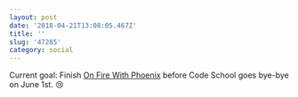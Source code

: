 ```yaml
---
layout: post
date: '2018-04-21T13:08:05.467Z'
title: ''
slug: '47285'
category: social
---
```

Current goal: Finish [On Fire With Phoenix](https://www.codeschool.com/courses/on-fire-with-phoenix) before Code School goes bye-bye on June 1st. 😢
